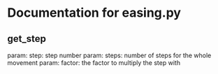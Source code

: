 # Documentation for easing.py 

## get_step 
param: step: step number
param: steps: number of steps for the whole movement
param: factor: the factor to multiply the step with

